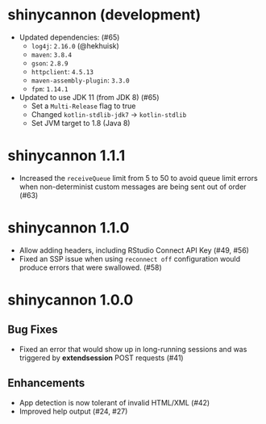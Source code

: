 # shinycannon (development)

* Updated dependencies: (#65)
  * `log4j`: `2.16.0` (@hekhuisk)
  * `maven`: `3.8.4`
  * `gson`: `2.8.9`
  * `httpclient`: `4.5.13`
  * `maven-assembly-plugin`: `3.3.0`
  * `fpm`: `1.14.1`
* Updated to use JDK 11 (from JDK 8) (#65)
  * Set a `Multi-Release` flag to true
  * Changed `kotlin-stdlib-jdk7` -> `kotlin-stdlib`
  * Set JVM target to 1.8 (Java 8)

# shinycannon 1.1.1

* Increased the `receiveQueue` limit from 5 to 50 to avoid queue limit errors when non-determinist custom messages are being sent out of order (#63)

# shinycannon 1.1.0

* Allow adding headers, including RStudio Connect API Key (#49, #56)
* Fixed an SSP issue when using `reconnect off` configuration would produce errors that were swallowed. (#58)

# shinycannon 1.0.0

## Bug Fixes

* Fixed an error that would show up in long-running sessions and was triggered
  by __extendsession__ POST requests (#41)

## Enhancements

* App detection is now tolerant of invalid HTML/XML (#42)
* Improved help output (#24, #27)
